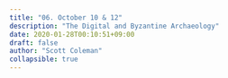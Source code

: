 ```yaml
---
title: "06. October 10 & 12"
description: "The Digital and Byzantine Archaeology"
date: 2020-01-28T00:10:51+09:00
draft: false
author: "Scott Coleman"
collapsible: true
---
```

